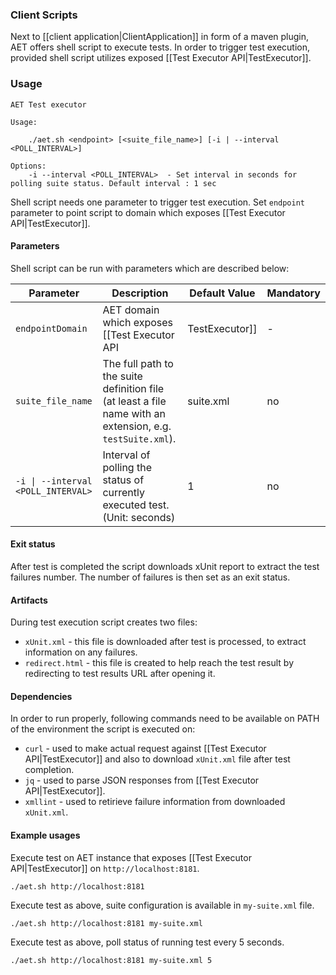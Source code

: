 ### Client Scripts

Next to [[client application|ClientApplication]] in form of a maven plugin, AET offers shell script to execute tests. In order to trigger test execution, provided shell script utilizes exposed [[Test Executor API|TestExecutor]].

### Usage

```
AET Test executor

Usage:

	./aet.sh <endpoint> [<suite_file_name>] [-i | --interval <POLL_INTERVAL>]

Options:
	-i --interval <POLL_INTERVAL>  - Set interval in seconds for polling suite status. Default interval : 1 sec
```

Shell script needs one parameter to trigger test execution. Set `endpoint` parameter to point script to domain which exposes [[Test Executor API|TestExecutor]].

#### Parameters

Shell script can be run with parameters which are described below:

| Parameter | Description | Default Value | Mandatory |
| --------- | ----------- | ------------- | --------- |
| `endpointDomain` | AET domain which exposes [[Test Executor API|TestExecutor]] | - | yes |
| `suite_file_name` | The full path to the suite definition file (at least a file name with an extension, e.g. `testSuite.xml`). | suite.xml | no |
| `-i \| --interval <POLL_INTERVAL>` | Interval of polling the status of currently executed test. (Unit: seconds) | 1 | no |

#### Exit status

After test is completed the script downloads xUnit report to extract the test failures number. The number of failures is then set as an exit status.

#### Artifacts

During test execution script creates two files:
* `xUnit.xml` - this file is downloaded after test is processed, to extract information on any failures.
* `redirect.html` - this file is created to help reach the test result by redirecting to test results URL after opening it.

#### Dependencies

In order to run properly, following commands need to be available on PATH of the environment the script is executed on:
* `curl` - used to make actual request against [[Test Executor API|TestExecutor]] and also to download `xUnit.xml` file after test completion.
* `jq` - used to parse JSON responses from [[Test Executor API|TestExecutor]].
* `xmllint` - used to retirieve failure information from downloaded `xUnit.xml`.

#### Example usages

Execute test on AET instance that exposes [[Test Executor API|TestExecutor]] on `http://localhost:8181`.
```
./aet.sh http://localhost:8181
```

Execute test as above, suite configuration is available in `my-suite.xml` file.
```
./aet.sh http://localhost:8181 my-suite.xml
```

Execute test as above, poll status of running test every 5 seconds.
```
./aet.sh http://localhost:8181 my-suite.xml 5
```